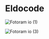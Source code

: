 # Eldocode

![Fotoram io (1)](https://user-images.githubusercontent.com/78022759/122764347-0f6be500-d2a8-11eb-932f-27686357e6d4.png)

![Fotoram io (3)](https://user-images.githubusercontent.com/78022759/122764862-93be6800-d2a8-11eb-9650-3d4ee9563dcd.png)

